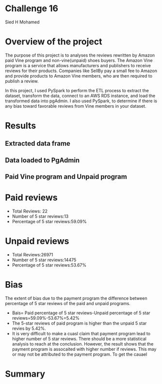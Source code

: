 # Challenge 16
Sied H Mohamed

# Overview of the project 
The purpose of this project is to analyses the reviews rewritten by Amazon paid Vine program and non-vine(unpaid) shoes buyers. The Amazon Vine program is a service that allows manufacturers and publishers to receive reviews for their products. Companies like SellBy pay a small fee to Amazon and provide products to Amazon Vine members, who are then required to publish a review.

In this project, I used PySpark to perform the ETL process to extract the dataset, transform the data, connect to an AWS RDS instance, and load the transformed data into pgAdmin. I also used PySpark, to determine if there is any bias toward favorable reviews from Vine members in your dataset. 

# Results
## Extracted data frame

## Data loaded to PgAdmin

## Paid Vine program and Unpaid program

# Paid reviews
-	Total Reviews: 22
-	Number of 5 star reviews:13
-	Percentage of  5 star reviews:59.09%
# Unpaid reviews
-	Total Reviews:26971
-	Number of 5 star reviews:14475
-	Percentage of  5 star reviews:53.67%

# Bias
The extent of bias due to the payment program the difference between percentage of  5 star reviews of the paid and unpaid programs. 
- Bais= Paid percentage of  5 star reviews-Unpaid percentage of  5 star reviews=59.09%-53.67%=5.42%
- The 5-star reviews of paid program is higher than the unpaid 5 star revies by 5.42%. 
- It is very difficult to make a cuasl claim that payment program lead to higher number of 5 star reviews. There should be a more statistical analysis to reach at the conclusion. However, the result shows that the payment program is assocaited with higher number if reviews. 
This may or may not be attributed to the payment program. To get the cauael 
# Summary
